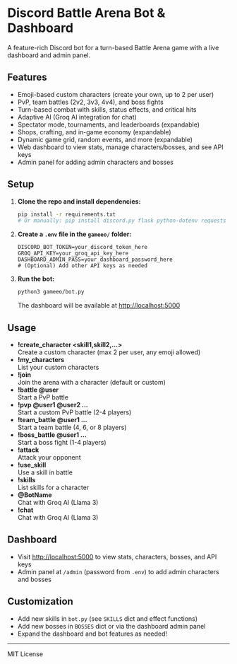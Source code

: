 # Discord Battle Arena Bot & Dashboard

A feature-rich Discord bot for a turn-based Battle Arena game with a live dashboard and admin panel.

## Features
- Emoji-based custom characters (create your own, up to 2 per user)
- PvP, team battles (2v2, 3v3, 4v4), and boss fights
- Turn-based combat with skills, status effects, and critical hits
- Adaptive AI (Groq AI integration for chat)
- Spectator mode, tournaments, and leaderboards (expandable)
- Shops, crafting, and in-game economy (expandable)
- Dynamic game grid, random events, and more (expandable)
- Web dashboard to view stats, manage characters/bosses, and see API keys
- Admin panel for adding admin characters and bosses

## Setup
1. **Clone the repo and install dependencies:**
   ```bash
   pip install -r requirements.txt
   # Or manually: pip install discord.py flask python-dotenv requests
   ```

2. **Create a `.env` file in the `gameeo/` folder:**
   ```env
   DISCORD_BOT_TOKEN=your_discord_token_here
   GROQ_API_KEY=your_groq_api_key_here
   DASHBOARD_ADMIN_PASS=your_dashboard_password_here
   # (Optional) Add other API keys as needed
   ```

3. **Run the bot:**
   ```bash
   python3 gameeo/bot.py
   ```
   The dashboard will be available at [http://localhost:5000](http://localhost:5000)

## Usage
- **!create_character <emoji> <name> <hp> <atk> <skill1,skill2,...>**  
  Create a custom character (max 2 per user, any emoji allowed)
- **!my_characters**  
  List your custom characters
- **!join <emoji>**  
  Join the arena with a character (default or custom)
- **!battle @user**  
  Start a PvP battle
- **!pvp @user1 @user2 ...**  
  Start a custom PvP battle (2-4 players)
- **!team_battle @user1 ...**  
  Start a team battle (4, 6, or 8 players)
- **!boss_battle <boss> @user1 ...**  
  Start a boss fight (1-4 players)
- **!attack**  
  Attack your opponent
- **!use_skill <skill name>**  
  Use a skill in battle
- **!skills <emoji>**  
  List skills for a character
- **@BotName <message>**  
  Chat with Groq AI (Llama 3)
- **!chat <message>**  
  Chat with Groq AI (Llama 3)

## Dashboard
- Visit [http://localhost:5000](http://localhost:5000) to view stats, characters, bosses, and API keys
- Admin panel at `/admin` (password from `.env`) to add admin characters and bosses

## Customization
- Add new skills in `bot.py` (see `SKILLS` dict and effect functions)
- Add new bosses in `BOSSES` dict or via the dashboard admin panel
- Expand the dashboard and bot features as needed!

---
MIT License
